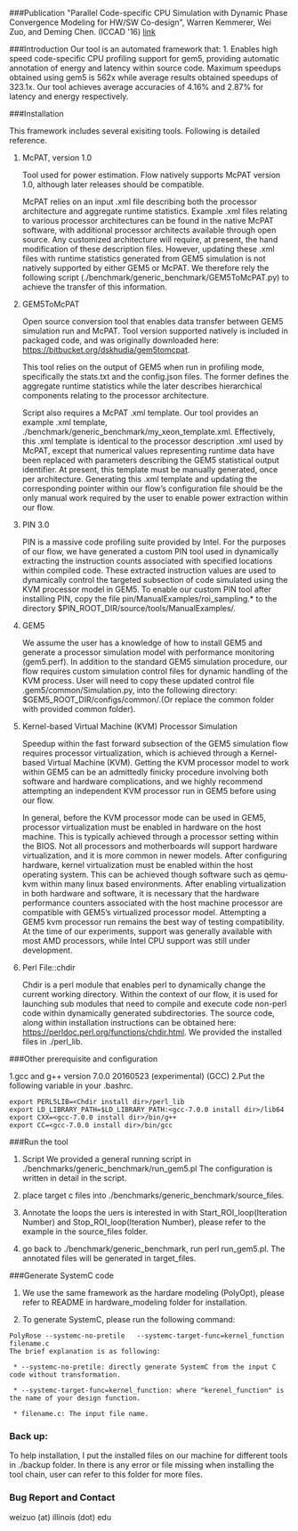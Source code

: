 ###Publication
"Parallel Code-specific CPU Simulation with Dynamic Phase Convergence Modeling for HW/SW Co-design", 
Warren Kemmerer, Wei Zuo, and Deming Chen. (ICCAD '16) [link](http://delivery.acm.org/10.1145/2970000/2967063/a79-kemmerer.pdf)

###Introduction
Our tool is an automated framework that: 1. Enables high speed code-specific CPU profiling support
for gem5, providing automatic annotation of energy and latency within source code. Maximum speedups obtained using gem5 is 562x while average results obtained speedups of 323.1x. Our tool achieves average accuracies of 4.16% and 2.87% for latency and energy respectively.

###Installation

This framework includes several exisiting tools. Following is detailed reference.

1. McPAT, version 1.0

    Tool used for power estimation. Flow natively supports McPAT version 1.0, although later releases should be compatible.

    McPAT relies on an input .xml file describing both the processor architecture and aggregate runtime statistics. Example .xml files relating to various processor architectures can be found in the native McPAT software, with additional processor architects available through open source. Any customized architecture will require, at present, the hand modification of these description files.
However, updating these .xml files with runtime statistics generated from GEM5 simulation is not natively supported by either GEM5 or McPAT. We therefore rely the following script (./benchmark/generic_benchmark/GEM5ToMcPAT.py) to achieve the transfer of this information.

2. GEM5ToMcPAT 

    Open source conversion tool that enables data transfer between GEM5 simulation run and McPAT. Tool version supported natively is included in packaged code, and was originally downloaded here: https://bitbucket.org/dskhudia/gem5tomcpat.
    
    This tool relies on the output of GEM5 when run in profiling mode, specifically the stats.txt and the config.json files. The former defines the aggregate runtime statistics while the later describes hierarchical components relating to the processor architecture. 
    
    Script also requires a McPAT .xml template. Our tool provides an example .xml template, ./benchmark/generic_benchmark/my_xeon_template.xml. Effectively, this .xml template is identical to the processor description .xml used by McPAT, except that numerical values representing runtime data have been replaced with parameters describing the GEM5 statistical output identifier. At present, this template must be manually generated, once per architecture. Generating this .xml template and updating the corresponding pointer within our flow’s configuration file should be the only manual work required by the user to enable power extraction within our flow.

3. PIN 3.0

    PIN is a massive code profiling suite provided by Intel. For the purposes of our flow, we have generated a custom PIN tool used in dynamically extracting the instruction counts associated with specified locations within compiled code. These extracted instruction values are used to dynamically control the targeted subsection of code simulated using the KVM processor model in GEM5.
To enable our custom PIN tool after installing PIN, copy the file pin/ManualExamples/roi_sampling.* to the directory $PIN_ROOT_DIR/source/tools/ManualExamples/. 

4. GEM5

    We assume the user has a knowledge of how to install GEM5 and generate a processor simulation model with performance monitoring (gem5.perf). In addition to the standard GEM5 simulation procedure, our flow requires custom simulation control files for dynamic handling of the KVM process. User will need to copy these updated control file .gem5/common/Simulation.py, into the following directory: $GEM5_ROOT_DIR/configs/common/.(Or replace the common folder with provided common folder).
    
5. Kernel-based Virtual Machine (KVM) Processor Simulation

    Speedup within the fast forward subsection of the GEM5 simulation flow requires processor virtualization, which is achieved through a Kernel-based Virtual Machine (KVM). Getting the KVM processor model to work within GEM5 can be an admittedly finicky procedure involving both software and hardware complications, and we highly recommend attempting an independent KVM processor run in GEM5 before using our flow. 
    
    In general, before the KVM processor mode can be used in GEM5, processor virtualization must be enabled in hardware on the host machine. This is typically achieved through a processor setting within the BIOS. Not all processors and motherboards will support hardware virtualization, and it is more common in newer models. After configuring hardware, kernel virtualization must be enabled within the host operating system. This can be achieved though software such as qemu-kvm within many linux based environments. After enabling virtualization in both hardware and software, it is necessary that the hardware performance counters associated with the host machine processor are compatible with GEM5’s virtualized processor model. Attempting a GEM5 kvm processor run remains the best way of testing compatibility. At the time of our experiments, support was generally available with most AMD processors, while Intel CPU support was still under development.
    
6. Perl File::chdir

    Chdir is a perl module that enables perl to dynamically change the current working directory. Within the context of our flow, it is used for launching sub modules that need to compile and execute code non-perl code within dynamically generated subdirectories. The source code, along within installation instructions can be obtained here: https://perldoc.perl.org/functions/chdir.html. We provided the installed files in ./perl_lib.
    
###Other prerequisite and configuration

1.gcc and g++ version 7.0.0 20160523 (experimental) (GCC)
2.Put the following variable in your .bashrc.

``` 
export PERL5LIB=<Chdir install dir>/perl_lib
export LD_LIBRARY_PATH=$LD_LIBRARY_PATH:<gcc-7.0.0 install dir>/lib64
export CXX=<gcc-7.0.0 install dir>/bin/g++
export CC=<gcc-7.0.0 install dir>/bin/gcc
```

###Run the tool
1. Script
We provided a general running script in ./benchmarks/generic_benchmark/run_gem5.pl
The configuration is written in detail in the script. 

2. place target c files into ./benchmarks/generic_benchmark/source_files.

3. Annotate the loops the uers is interested in with Start_ROI_loop(Iteration Number) and Stop_ROI_loop(Iteration Number), please refer to the example in the source_files folder.
4. go back to ./benchmark/generic_benchmark, run perl run_gem5.pl. The annotated files will be generated in target_files.

###Generate SystemC code
1. We use the same framework as the hardare modeling (PolyOpt), please refer to README in hardware_modeling folder for installation. 

2. To generate SystemC, please run the following command:

```
PolyRose --systemc-no-pretile   --systemc-target-func=kernel_function  filename.c
The brief explanation is as following:

 * --systemc-no-pretile: directly generate SystemC from the input C code without transformation.
  
 * --systemc-target-func=kernel_function: where "kerenel_function" is the name of your design function.
 
 * filename.c: The input file name. 
```

### Back up:
To help installation, I put the installed files on our machine for different tools in ./backup folder. In there is any error or file missing when installing the tool chain, user can refer to this folder for more files.

### Bug Report and Contact
weizuo (at) illinois (dot) edu




